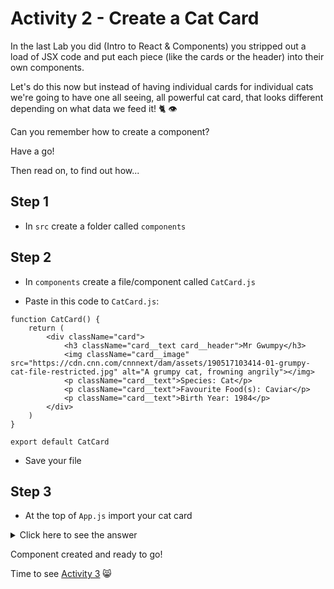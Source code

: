 # Activity 2 - Create a Cat Card

In the last Lab you did (Intro to React & Components) you stripped out a load of JSX code and put each piece (like the cards or the header) into their own components.

Let's do this now but instead of having individual cards for individual cats we're going to have one all seeing, all powerful cat card, that looks different depending on what data we feed it! 🐈 👁

Can you remember how to create a component?

Have a go! 

Then read on, to find out how...

## Step 1

- In `src` create a folder called `components`

## Step 2

- In `components` create a file/component called `CatCard.js`

- Paste in this code to `CatCard.js`:

```
function CatCard() {
    return (
        <div className="card">
            <h3 className="card__text card__header">Mr Gwumpy</h3>
            <img className="card__image" src="https://cdn.cnn.com/cnnnext/dam/assets/190517103414-01-grumpy-cat-file-restricted.jpg" alt="A grumpy cat, frowning angrily"></img>
            <p className="card__text">Species: Cat</p>
            <p className="card__text">Favourite Food(s): Caviar</p>
            <p className="card__text">Birth Year: 1984</p>
        </div>
    )
}

export default CatCard
```

- Save your file

## Step 3

- At the top of `App.js` import your cat card

<details>
<summary>Click here to see the answer</summary>
<pre>

`import CatCard from './components/CatCard'`

</pre>
</details>

Component created and ready to go!

Time to see [Activity 3](./activity-3.md) 😸
